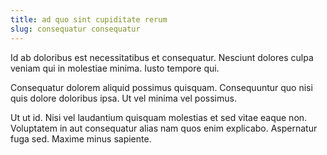 ```yaml
---
title: ad quo sint cupiditate rerum
slug: consequatur consequatur
---
```


Id ab doloribus est necessitatibus et consequatur. Nesciunt dolores culpa veniam qui in molestiae minima. Iusto tempore qui.

Consequatur dolorem aliquid possimus quisquam. Consequuntur quo nisi quis dolore doloribus ipsa. Ut vel minima vel possimus.

Ut ut id. Nisi vel laudantium quisquam molestias et sed vitae eaque non. Voluptatem in aut consequatur alias nam quos enim explicabo. Aspernatur fuga sed. Maxime minus sapiente.
